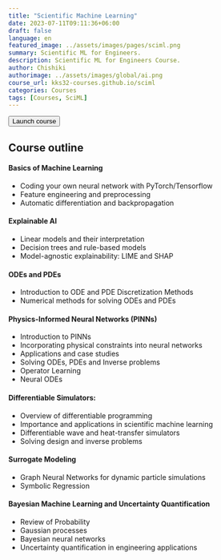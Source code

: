 ```yaml
---
title: "Scientific Machine Learning"
date: 2023-07-11T09:11:36+06:00
draft: false
language: en
featured_image: ../assets/images/pages/sciml.png
summary: Scientific ML for Engineers.
description: Scientific ML for Engineers Course.
author: Chishiki
authorimage: ../assets/images/global/ai.png
course_url: kks32-courses.github.io/sciml
categories: Courses
tags: [Courses, SciML]
---
```


<button type="button" 
        onclick="window.open('https://kks32-courses.github.io/sciml', '_blank')" 
        class="block w-full px-5 py-3 text-base font-medium text-white bg-primary-500 border border-transparent rounded-md shadow hover:bg-black focus:outline-none focus:ring-2 focus:ring-white focus:ring-offset-2 focus:ring-offset-primary-500 sm:px-10">
  Launch course
</button>


## Course outline
#### Basics of Machine Learning
* Coding your own neural network with PyTorch/Tensorflow
* Feature engineering and preprocessing
* Automatic differentiation and backpropagation
#### Explainable AI
* Linear models and their interpretation
* Decision trees and rule-based models
* Model-agnostic explainability: LIME and SHAP
#### ODEs and PDEs
* Introduction to ODE and PDE Discretization Methods
* Numerical methods for solving ODEs and PDEs
#### Physics-Informed Neural Networks (PINNs)
* Introduction to PINNs
* Incorporating physical constraints into neural networks
* Applications and case studies
* Solving ODEs, PDEs and Inverse problems
* Operator Learning
* Neural ODEs
#### Differentiable Simulators:
* Overview of differentiable programming
* Importance and applications in scientific machine learning
* Differentiable wave and heat-transfer simulators
* Solving design and inverse problems
#### Surrogate Modeling
* Graph Neural Networks for dynamic particle simulations
* Symbolic Regression
#### Bayesian Machine Learning and Uncertainty Quantification
* Review of Probability
* Gaussian processes
* Bayesian neural networks
* Uncertainty quantification in engineering applications